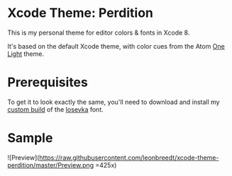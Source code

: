Xcode Theme: Perdition
======================

This is my personal theme for editor colors & fonts in Xcode 8.

It's based on the default Xcode theme, with color cues from the Atom [One Light](https://github.com/atom/one-light-syntax) theme.

# Prerequisites

To get it to look exactly the same, you'll need to download and install my [custom build](https://github.com/leonbreedt/iosevka-term-custom) of the [Iosevka](https://github.com/be5invis/Iosevka) font.

# Sample

![Preview](https://raw.githubusercontent.com/leonbreedt/xcode-theme-perdition/master/Preview.png =425x)
